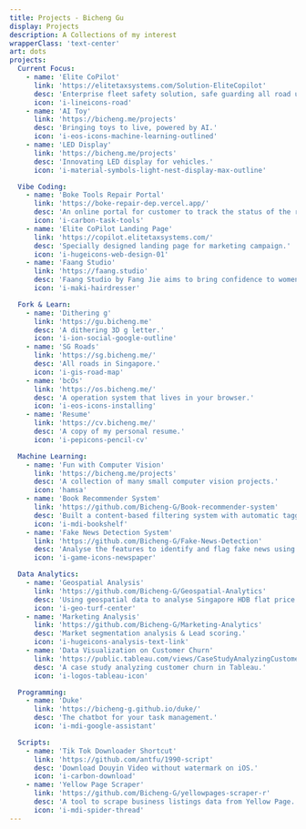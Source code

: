 ```yaml
---
title: Projects - Bicheng Gu
display: Projects
description: A Collections of my interest
wrapperClass: 'text-center'
art: dots
projects:
  Current Focus:
    - name: 'Elite CoPilot'
      link: 'https://elitetaxsystems.com/Solution-EliteCopilot'
      desc: 'Enterprise fleet safety solution, safe guarding all road users.'
      icon: 'i-lineicons-road'
    - name: 'AI Toy'
      link: 'https://bicheng.me/projects'
      desc: 'Bringing toys to live, powered by AI.'
      icon: 'i-eos-icons-machine-learning-outlined'
    - name: 'LED Display'
      link: 'https://bicheng.me/projects'
      desc: 'Innovating LED display for vehicles.'
      icon: 'i-material-symbols-light-nest-display-max-outline'

  Vibe Coding:
    - name: 'Boke Tools Repair Portal'
      link: 'https://boke-repair-dep.vercel.app/'
      desc: 'An online portal for customer to track the status of the repair order.'
      icon: 'i-carbon-task-tools'
    - name: 'Elite CoPilot Landing Page'
      link: 'https://copilot.elitetaxsystems.com/'
      desc: 'Specially designed landing page for marketing campaign.'
      icon: 'i-hugeicons-web-design-01'
    - name: 'Faang Studio'
      link: 'https://faang.studio'
      desc: 'Faang Studio by Fang Jie aims to bring confidence to women from within.'
      icon: 'i-maki-hairdresser'

  Fork & Learn:
    - name: 'Dithering g'
      link: 'https://gu.bicheng.me'
      desc: 'A dithering 3D g letter.'
      icon: 'i-ion-social-google-outline'
    - name: 'SG Roads'
      link: 'https://sg.bicheng.me/'
      desc: 'All roads in Singapore.'
      icon: 'i-gis-road-map'
    - name: 'bcOs'
      link: 'https://os.bicheng.me/'
      desc: 'A operation system that lives in your browser.'
      icon: 'i-eos-icons-installing'
    - name: 'Resume'
      link: 'https://cv.bicheng.me/'
      desc: 'A copy of my personal resume.'
      icon: 'i-pepicons-pencil-cv'

  Machine Learning:
    - name: 'Fun with Computer Vision'
      link: 'https://bicheng.me/projects'
      desc: 'A collection of many small computer vision projects.'
      icon: 'hamsa'
    - name: 'Book Recommender System'
      link: 'https://github.com/Bicheng-G/Book-recommender-system'
      desc: 'Built a content-based filtering system with automatic tagging system.'
      icon: 'i-mdi-bookshelf'
    - name: 'Fake News Detection System'
      link: 'https://github.com/Bicheng-G/Fake-News-Detection'
      desc: 'Analyse the features to identify and flag fake news using ML models.'
      icon: 'i-game-icons-newspaper'

  Data Analytics:
    - name: 'Geospatial Analysis'
      link: 'https://github.com/Bicheng-G/Geospatial-Analytics'
      desc: 'Using geospatial data to analyse Singapore HDB flat price.'
      icon: 'i-geo-turf-center'
    - name: 'Marketing Analysis'
      link: 'https://github.com/Bicheng-G/Marketing-Analytics'
      desc: 'Market segmentation analysis & Lead scoring.'
      icon: 'i-hugeicons-analysis-text-link'
    - name: 'Data Visualization on Customer Churn'
      link: 'https://public.tableau.com/views/CaseStudyAnalyzingCustomerChurninTableau_17069484015320/CaseStudyAnalyzingCustomerChurninTableau?:language=en-GB&:sid=&:redirect=auth&:display_count=n&:origin=viz_share_link'
      desc: 'A case study analyzing customer churn in Tableau.'
      icon: 'i-logos-tableau-icon'     

  Programming:
    - name: 'Duke'
      link: 'https://bicheng-g.github.io/duke/'
      desc: 'The chatbot for your task management.'
      icon: 'i-mdi-google-assistant'

  Scripts:
    - name: 'Tik Tok Downloader Shortcut'
      link: 'https://github.com/antfu/1990-script'
      desc: 'Download Douyin Video without watermark on iOS.'
      icon: 'i-carbon-download'
    - name: 'Yellow Page Scraper'
      link: 'https://github.com/Bicheng-G/yellowpages-scraper-r'
      desc: 'A tool to scrape business listings data from Yellow Page.'
      icon: 'i-mdi-spider-thread'
---
```


<!-- @layout-full-width -->
<ListProjects :projects="frontmatter.projects" />
